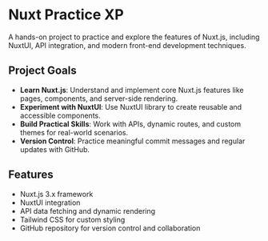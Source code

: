 # Nuxt Practice XP

A hands-on project to practice and explore the features of Nuxt.js, including NuxtUI, API integration, and modern front-end development techniques.

## Project Goals
- **Learn Nuxt.js**: Understand and implement core Nuxt.js features like pages, components, and server-side rendering.
- **Experiment with NuxtUI**: Use NuxtUI library to create reusable and accessible components.
- **Build Practical Skills**: Work with APIs, dynamic routes, and custom themes for real-world scenarios.
- **Version Control**: Practice meaningful commit messages and regular updates with GitHub.

## Features
- Nuxt.js 3.x framework
- NuxtUI integration
- API data fetching and dynamic rendering
- Tailwind CSS for custom styling
- GitHub repository for version control and collaboration
